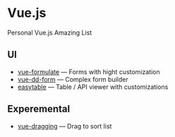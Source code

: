# Vue.js

Personal Vue.js Amazing List

## UI 

* [vue-formulate](https://github.com/wearebraid/vue-formulate) — Forms with hight customization
* [vue-dd-form](https://github.com/marekmensa/vue-dd-form) — Complex form builder
* [easytable](https://github.com/Happy-Coding-Clans/vue-easytable) — Table / API viewer with customizations

## Experemental

* [vue-dragging](https://github.com/hilongjw/vue-dragging) — Drag to sort list
